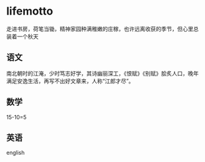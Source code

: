 # lifemotto
走进书房，荷笔当锄，精神家园种满稚嫩的庄稼，也许远离收获的季节，但心里总装着一个秋天



## 语文

​	南北朝时的江淹，少时笃志好学，其诗幽丽深工，《恨赋》《别赋》脍炙人口，晚年满足安逸生活，再写不出好文章来，人称“江郎才尽”。





## 数学

15-10=5



## 英语

english